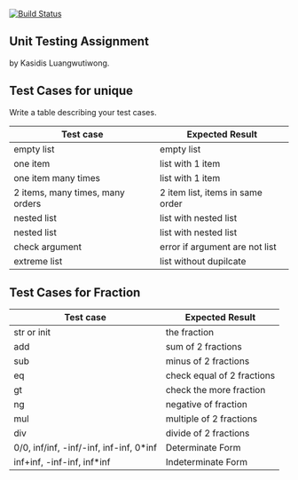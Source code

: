[![Build Status](https://travis-ci.com/KasidisGit/unittesting-KasidisGit.svg?branch=master)](https://travis-ci.com/KasidisGit/unittesting-KasidisGit)
## Unit Testing Assignment

by Kasidis Luangwutiwong.


## Test Cases for unique

Write a table describing your test cases.

| Test case              |  Expected Result    |
|------------------------|---------------------|
| empty list             |  empty list         |
| one item               |  list with 1 item   |
| one item many times    |  list with 1 item   |
| 2 items, many times, many orders | 2 item list, items in same order  |
| nested list  |  list with nested list       |
| nested list  |  list with nested list       |
| check argument  |  error if argument are not list       |
| extreme list  |  list without dupilcate     |


## Test Cases for Fraction

| Test case              |  Expected Result    |
|------------------------|---------------------|
| str or init        | the fraction        |
| add              |  sum of 2 fractions   |
| sub    |  minus of 2 fractions   |
| eq | check equal of 2 fractions  |
| gt  |  check the more fraction       |
| ng |  negative of fraction       |
| mul  |  multiple of 2 fractions    |
| div  |  divide of 2 fractions     |
| 0/0, inf/inf, -inf/-inf, inf-inf, 0*inf  |  Determinate Form     |
| inf+inf, -inf-inf, inf*inf  |  Indeterminate Form     |
